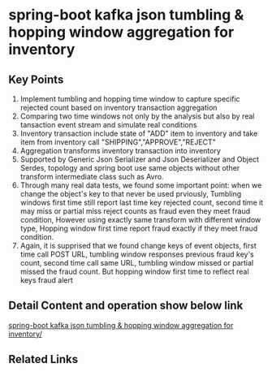 # spring-boot kafka json tumbling & hopping window aggregation for inventory
## Key Points
  1. Implement tumbling and hopping time window to capture specific rejected count based on inventory transaction aggregation 
  2. Comparing two time windows not only by the analysis but also by real tansaction event stream and simulate real conditions 
  3. Inventory transaction include state of "ADD" item to inventory and take item from inventory call "SHIPPING","APPROVE","REJECT"
  4. Aggregation transforms inventory transaction into inventory
  5. Supported by Generic Json Serializer and Json Deserializer and Object Serdes, topology and spring boot use same objects without
     other transform intermediate class such as Avro.
  6. Through many real data tests, we found some important point: when we change the object's key to that never be used prviously,
     Tumbling windows first time still report last time key rejected count, second time it may miss or partial miss reject counts as 
     fraud even they meet fraud condition, However using exactly same transform with different window type, Hopping window first time 
     report fraud exactly if they meet fraud condition.
  7. Again, it is supprised that we found change keys of event objects, first time call POST URL, tumbling window responses previous 
     fraud key's count, second time call same URL, tumbling window missed or partial missed the fraud count. But hopping window first 
     time to reflect real keys fraud alert


## Detail Content and operation show below link

  [spring-boot kafka json tumbling & hopping window aggregation for inventory/](https://johnzhang320.com/spring-boot-kafka-json-tumbling-and-hopping-window-aggregation-for-inventory/)
  
## Related Links  
  
 
 
  
   

